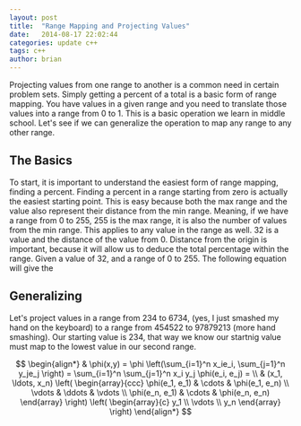 ```yaml
---
layout: post
title:  "Range Mapping and Projecting Values"
date:   2014-08-17 22:02:44
categories: update c++
tags: c++ 
author: brian
---
```


Projecting values from one range to another is a common need in certain problem sets. Simply getting a percent of a total is a basic form of range mapping. You have values in a given range and you need to translate those values into a range from 0 to 1. This is a basic operation we learn in middle school. Let's see if we can generalize the operation to map any range to any other range.

## The Basics

To start, it is important to understand the easiest form of range mapping, finding a percent. Finding a percent in a range starting from zero is actually the easiest starting point. This is easy because both the max range and the value also represent their distance from the min range. Meaning, if we have a range from 0 to 255, 255 is the max range, it is also the number of values from the min range. This applies to any value in the range as well. 32 is a value and the distance of the value from 0. Distance from the origin is important, because it will allow us to deduce the total percentage within the range. Given a value of 32, and a range of 0 to 255. The following equation will give the 

## Generalizing

Let's project values in a range from 234 to 6734, (yes, I just smashed my hand on the keyboard) to a range from 454522 to 97879213 (more hand smashing). Our starting value is 234, that way we know our startnig value must map to the lowest value in our second range. 

$$
\begin{align*}
  & \phi(x,y) = \phi \left(\sum_{i=1}^n x_ie_i, \sum_{j=1}^n y_je_j \right)
  = \sum_{i=1}^n \sum_{j=1}^n x_i y_j \phi(e_i, e_j) = \\
  & (x_1, \ldots, x_n) \left( \begin{array}{ccc}
      \phi(e_1, e_1) & \cdots & \phi(e_1, e_n) \\
      \vdots & \ddots & \vdots \\
      \phi(e_n, e_1) & \cdots & \phi(e_n, e_n)
    \end{array} \right)
  \left( \begin{array}{c}
      y_1 \\
      \vdots \\
      y_n
    \end{array} \right)
\end{align*}
$$